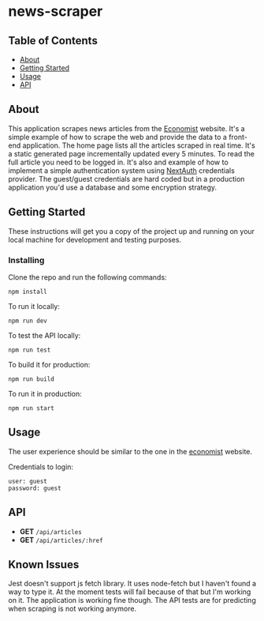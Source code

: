 # news-scraper

## Table of Contents

- [About](#about)
- [Getting Started](#getting_started)
- [Usage](#usage)
- [API](#api)


## About <a name = "about"></a>

This application scrapes news articles from the [Economist](https://www.economist.com) website.
It's a simple example of how to scrape the web and provide the data to a front-end application. 
The home page lists all the articles scraped in real time. It's a static generated page incrementally updated
every 5 minutes. To read the full article you need to be logged in. It's also and example of how to implement
a simple authentication system using [NextAuth](https://next-auth.js.org/) credentials provider. The guest/guest credentials are hard coded but in a production application you'd use a database and some encryption strategy. 
## Getting Started <a name = "getting_started"></a>

These instructions will get you a copy of the project up and running on your local machine for development and testing purposes. 


### Installing

Clone the repo and run the following commands:

```
npm install
```

To run it locally:

```
npm run dev
```

To test the API locally:

```
npm run test
```

To build it for production:

```
npm run build
```

To run it in production:

```
npm run start
```

## Usage <a name = "usage"></a>

The user experience should be similar to the one in the [economist](https://www.economist.com) website.

Credentials to login:
```
user: guest
password: guest
```

## API <a name = "api"></a>

- **GET** `/api/articles`
- **GET** `/api/articles/:href`

## Known Issues
Jest doesn't support js fetch library. It uses node-fetch but I haven't found a way to type it.
At the moment tests will fail because of that but I'm working on it. The application is working fine though.
The API tests are for predicting when scraping is not working anymore.